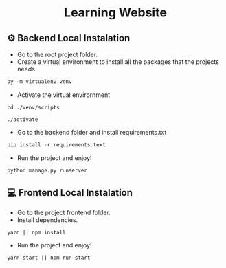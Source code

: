 <h1 align="center">Learning Website</h1>

## ⚙️ Backend Local Instalation 
- Go to the root project folder.
- Create a virtual environment to install all the packages that the projects needs
```python
py -m virtualenv venv
```
- Activate the virtual envirornment
```
cd ./venv/scripts
```
```
./activate
```
- Go to the backend folder and install requirements.txt
```python
pip install -r requirements.text
```
- Run the project and enjoy!
```python
python manage.py runserver
```

## 💻 Frontend Local Instalation 
- Go to the project frontend folder.
- Install dependencies.
```node
yarn || npm install
```
- Run the project and enjoy!
```node
yarn start || npm run start
```
